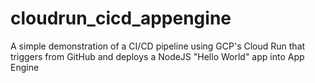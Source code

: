 # cloudrun_cicd_appengine
A simple demonstration of a CI/CD pipeline using GCP's Cloud Run that triggers from GitHub and deploys a NodeJS "Hello World" app into App Engine
